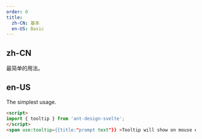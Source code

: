 ```yaml
---
order: 0
title:
  zh-CN: 基本
  en-US: Basic
---
```


## zh-CN

最简单的用法。

## en-US

The simplest usage.

```html
<script>
import { tooltip } from 'ant-design-svelte';
</script>
<span use:tooltip={{title:"prompt text"}} >Tooltip will show on mouse enter.</span>
```
